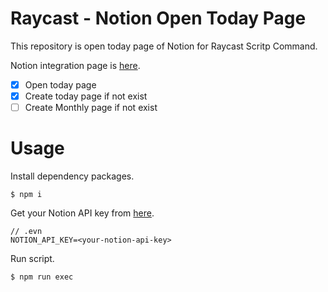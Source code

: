 # Raycast - Notion Open Today Page

This repository is open today page of Notion for Raycast Scritp Command.

Notion integration page is [here](https://www.notion.so/profile/integrations/internal/414aa33f-9c20-4c94-9d9e-11913698eb6e).

- [x] Open today page
- [x] Create today page if not exist
- [ ] Create Monthly page if not exist

# Usage

Install dependency packages.

```shell
$ npm i
```

Get your Notion API key from [here](https://www.notion.so/profile/integrations).

```shell
// .evn
NOTION_API_KEY=<your-notion-api-key>
```

Run script.

```shell
$ npm run exec
```
